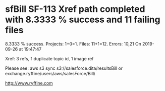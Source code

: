 # sfBill SF-113 Xref path completed with 8.3333 % success and 11 failing files

8.3333 % success. Projects: 1+0=1.  Files: 11+1=12. Errors: 10,21  On 2019-09-26 at 19:47:47

Xref: 3 refs, 1 duplicate topic id, 1 image ref

Please see: aws s3 sync s3://salesforce.dita/resultsBill or exchange.ryffine/users/aws/salesForce/Bill/

http://www.ryffine.com
